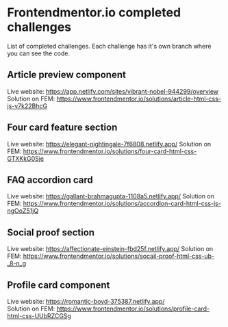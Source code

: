 # Frontendmentor.io completed challenges
List of completed challenges. Each challenge has it's own branch where you can see the code.

## Article preview component
Live website: https://app.netlify.com/sites/vibrant-nobel-944299/overview
Solution on FEM: https://www.frontendmentor.io/solutions/article-html-css-js-y7k22BhcG

## Four card feature section
Live website: https://elegant-nightingale-7f6808.netlify.app/
Solution on FEM: https://www.frontendmentor.io/solutions/four-card-html-css-GTXKkG0Sje

## FAQ accordion card
Live website: https://gallant-brahmagupta-1108a5.netlify.app/
Solution on FEM: https://www.frontendmentor.io/solutions/accordion-card-html-css-js-ngOoZ51jQ

## Social proof section
Live website: https://affectionate-einstein-fbd25f.netlify.app/ 
Solution on FEM: https://www.frontendmentor.io/solutions/socail-proof-html-css-ub-_8-n_g

## Profile card component
Live website: https://romantic-boyd-375387.netlify.app/  
Solution on FEM: https://www.frontendmentor.io/solutions/profile-card-html-css-UUbRZCGSg